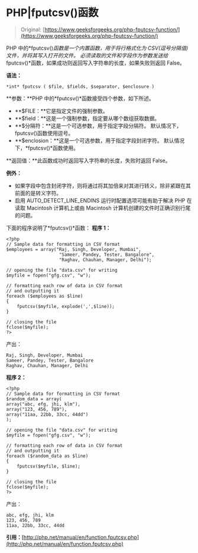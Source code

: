 # PHP|fputcsv()函数

> Original: [https://www.geeksforgeeks.org/php-fputcsv-function/](https://www.geeksforgeeks.org/php-fputcsv-function/)

PHP 中的*fputcsv()*函数是一个内置函数，用于将行格式化为 CSV(逗号分隔值)文件，并将其写入打开的文件。 必须读取的文件和字段作为参数发送给*fputcsv()*函数，如果成功则返回写入字符串的长度，如果失败则返回 False。

**语法：**

```
*int* fputcsv ( $file, $fields, $separator, $enclosure )

```

**参数：**PHP 中的*fputcsv()*函数接受四个参数，如下所述。

*   **$FILE：**它是指定文件的强制参数。
*   **$field：**这是一个强制参数，指定要从哪个数组获取数据。
*   **$分隔符：**这是一个可选参数，用于指定字段分隔符。 默认情况下，fputcsv()函数使用逗号。
*   **$enclosion：**这是一个可选参数，用于指定字段封闭字符。 默认情况下，*fputcsv()*函数使用。

**返回值：**此函数成功时返回写入字符串的长度，失败时返回 False。

**例外：**

*   如果字段中包含封闭字符，则将通过将其加倍来对其进行转义，除非紧跟在其前面的是转义字符。
*   启用 AUTO_DETECT_LINE_ENDINS 运行时配置选项可能有助于解决 PHP 在读取 Macintosh 计算机上或由 Macintosh 计算机创建的文件时正确识别行尾的问题。

下面的程序说明了*fputcsv()*函数：
**程序 1：**

```
<?php
// Sample data for formatting in CSV format
$employees = array("Raj, Singh, Developer, Mumbai",
                    "Sameer, Pandey, Tester, Bangalore",
                    "Raghav, Chauhan, Manager, Delhi");

// opening the file "data.csv" for writing
$myfile = fopen("gfg.csv", "w");

// formatting each row of data in CSV format 
// and outputting it
foreach ($employees as $line)
{
    fputcsv($myfile, explode(',',$line));
}

// closing the file
fclose($myfile); 
?>
```

产出：

```
Raj, Singh, Developer, Mumbai
Sameer, Pandey, Tester, Bangalore
Raghav, Chauhan, Manager, Delhi

```

**程序 2：**

```
<?php
// Sample data for formatting in CSV format
$random_data = array(
array("abc, efg, jhi, klm"),
array("123, 456, 789"),
array("11aa, 22bb, 33cc, 44dd")
);

// opening the file "data.csv" for writing
$myfile = fopen("gfg.csv", "w");

// formatting each row of data in CSV format 
// and outputting it
foreach ($random_data as $line)
{
    fputcsv($myfile, $line);
}

// closing the file
fclose($myfile);
?>
```

产出：

```
abc, efg, jhi, klm
123, 456, 789
11aa, 22bb, 33cc, 44dd

```

**引用：**[http://php.net/manual/en/function.fputcsv.php](http://php.net/manual/en/function.fputcsv.php)
